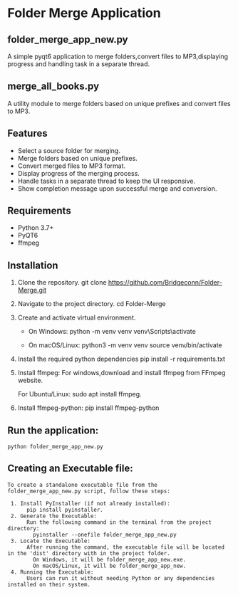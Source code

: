 # Folder Merge Application

## folder_merge_app_new.py

A simple pyqt6 application to merge folders,convert files to MP3,displaying progress and handling task in a separate thread.

## merge_all_books.py

A utility module to merge folders based on unique prefixes and convert files to MP3.

## Features

- Select a source folder for merging.
- Merge folders based on unique prefixes.
- Convert merged files to MP3 format.
- Display progress of the merging process.
- Handle tasks in a separate thread to keep the UI responsive.
- Show completion message upon successful merge and conversion.

## Requirements

- Python 3.7+
- PyQT6
- ffmpeg

## Installation

1.  Clone the repository.
    git clone https://github.com/Bridgeconn/Folder-Merge.git
2.  Navigate to the project directory.
    cd Folder-Merge
3.  Create and activate virtual environment.

    - On Windows:
      python -m venv venv
      venv\Scripts\activate

    - On macOS/Linux:
      python3 -m venv venv
      source venv/bin/activate

4.  Install the required python dependencies
    pip install -r requirements.txt

5.  Install ffmpeg:
    For windows,download and install ffmpeg from FFmpeg website.

    For Ubuntu/Linux:
    sudo apt install ffmpeg.

6.  Install ffmpeg-python:
    pip install ffmpeg-python

## Run the application:

    python folder_merge_app_new.py

## Creating an Executable file:

    To create a standalone executable file from the folder_merge_app_new.py script, follow these steps:

     1. Install PyInstaller (if not already installed):
          pip install pyinstaller.
     2. Generate the Executable:
          Run the following command in the terminal from the project directory:
            pyinstaller --onefile folder_merge_app_new.py
     3. Locate the Executable:
          After running the command, the executable file will be located in the 'dist' directory with in the project folder.
            On Windows, it will be folder_merge_app_new.exe.
            On macOS/Linux, it will be folder_merge_app_new.
     4. Running the Executable:
          Users can run it without needing Python or any dependencies installed on their system.
